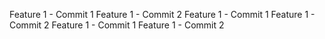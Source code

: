 Feature 1 - Commit 1
Feature 1 - Commit 2
Feature 1 - Commit 1
Feature 1 - Commit 2
Feature 1 - Commit 1
Feature 1 - Commit 2
